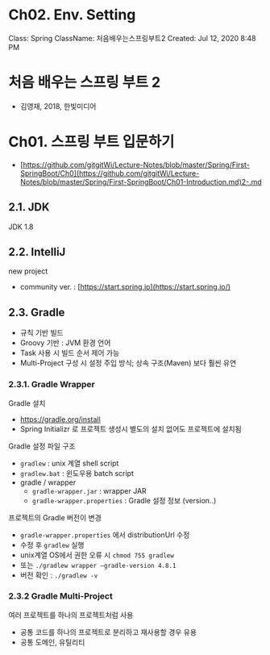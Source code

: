 # Ch02. Env. Setting

Class: Spring
ClassName: 처음배우는스프링부트2
Created: Jul 12, 2020 8:48 PM

# 처음 배우는 스프링 부트 2

- 김영재, 2018, 한빛미디어

# Ch01. 스프링 부트 입문하기

- [https://github.com/gitgitWi/Lecture-Notes/blob/master/Spring/First-SpringBoot/Ch0](https://github.com/gitgitWi/Lecture-Notes/blob/master/Spring/First-SpringBoot/Ch01-Introduction.md)2-.md

## 2.1. JDK

JDK 1.8

## 2.2. IntelliJ

new project

- community  ver. : [https://start.spring.io](https://start.spring.io/)

## 2.3.  Gradle

- 규칙 기반 빌드
- Groovy 기반 : JVM 환경 언어
- Task 사용 시 빌드 순서 제어 가능
- Multi-Project 구성 시 설정 주입 방식; 상속 구조(Maven) 보다 훨씬 유연

### 2.3.1. Gradle Wrapper

Gradle 설치

- https://gradle.org/install
- Spring Initializr 로 프로젝트 생성시 별도의 설치 없어도 프로젝트에 설치됨

Gradle 설정 파일 구조

- `gradlew` : unix 계열 shell script
- `gradlew.bat` : 윈도우용 batch script
- gradle / wrapper
    - `gradle-wrapper.jar` : wrapper JAR
    - `gradle-wrapper.properties` : Gradle 설정 정보 (version..)

프로젝트의 Gradle 버전이 변경

- `gradle-wrapper.properties` 에서 distributionUrl 수정
- 수정 후 `gradlew` 실행
- unix계열 OS에서 권한 오류 시 `chmod 755 gradlew`
- 또는 `./gradlew wrapper —gradle-version 4.8.1`
- 버전 확인 : `./gradlew -v`

### 2.3.2 Gradle Multi-Project

여러 프로젝트를 하나의 프로젝트처럼 사용

- 공통 코드를 하나의 프로젝트로 분리하고 재사용할 경우 유용
- 공통 도메인, 유틸리티
